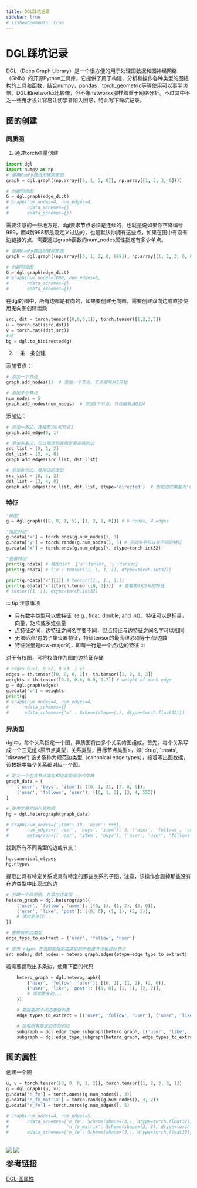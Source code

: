 ```yaml
---
title: DGL踩坑记录
sidebar: true
# isShowComments: true
---
```


# DGL踩坑记录

<ClientOnly>
<title-pv/>
</ClientOnly>

DGL（Deep Graph Library）是一个很方便的用于处理图数据和图神经网络（GNN）的开源Python工具库，它提供了用于构建、分析和操作各种类型的图结构的工具和函数，结合numpy，pandas，torch_geometric等等使用可以事半功倍。DGL和networkx比较像，但不像networkx那样着重于网络分析。不过其中不乏一些鬼才设计容易让初学者陷入困惑，特此写下踩坑记录。

## 图的创建
### 同质图

1. 通过torch张量创建

```python
import dgl
import numpy as np
# 使用NumPy数组创建同质图
graph = dgl.graph((np.array([0, 1, 2, 0]), np.array([1, 2, 3, 0])))

# 创建同质图
G = dgl.graph(edge_dict)
# Graph(num_nodes=4, num_edges=4,
#       ndata_schemes={}
#       edata_schemes={})

```

需要注意的一些地方是，dgl要求节点必须是连续的，也就是说如果你空降编号999，而4到998都是没定义过边的，也是默认你拥有这些点，如果在图中有没有边链接的点，需要通过graph函数的num_nodes属性指定有多少单点。

```python
# 使用NumPy数组创建同质图
graph = dgl.graph((np.array([0, 1, 2, 0, 999]), np.array([1, 2, 3, 0, 0])))

# 创建同质图
G = dgl.graph(edge_dict)
# Graph(num_nodes=1000, num_edges=5,
#       ndata_schemes={}
#       edata_schemes={})
```

在dgl的图中，所有边都是有向的，如果要创建无向图，需要创建双向边或直接使用无向图创建函数

```python
src, dst = torch.tensor([0,0,0,1]), torch.tensor([1,2,3,3])
u = torch.cat((src,dst))
v = torch.cat((dst,src))
#或
bg = dgl.to_bidirected(g)
```

2. 一条一条创建

添加节点：
```python
# 添加一个节点
graph.add_nodes(1)  # 添加一个节点，节点编号从0开始

# 添加多个节点
num_nodes = 5
graph.add_nodes(num_nodes)  # 添加5个节点，节点编号从0到4
```

添加边：
```python
# 添加一条边，连接节点0和节点1
graph.add_edge(0, 1)

# 添加多条边，可以使用列表指定要连接的边
src_list = [0, 1, 2]
dst_list = [3, 4, 0]
graph.add_edges(src_list, dst_list)

# 添加有向边，使用边的类型
src_list = [0, 1, 2]
dst_list = [3, 4, 0]
graph.add_edges(src_list, dst_list, etype='directed')  # 指定边的类型为'directed'
```
### 特征

```python
"建图"
g = dgl.graph(([0, 0, 1, 5], [1, 2, 2, 0])) # 6 nodes, 4 edges

"指定特征"
g.ndata['x'] = torch.ones(g.num_nodes(), 3)
g.ndata['y'] = torch.randn(g.num_nodes(), 5) # 不同名字可以有不同的特征
g.edata['x'] = torch.ones(g.num_edges(), dtype=torch.int32)

"查看特征"
print(g.ndata) # 输出dict  {'x':tensor, 'y':tensor}
print(g.edata) # {'x': tensor([1, 1, 1, 1], dtype=torch.int32)}

print(g.ndata['x'][1]) # tensor([1., 1., 1.])
print(g.edata['x'][torch.tensor([0, 3])])  # 查看第0和3号的特征
# tensor([1, 1], dtype=torch.int32)
```

::: tip 注意事项
* 只有数字类型可以做特征（e.g., float, double, and int），特征可以是标量，向量，矩阵或多维张量
* 点特征之间，边特征之间名字要不同，但点特征与边特征之间名字可以相同
* 无法给点/边的子集设置特征，特征tensor的最高维必须等于点/边数
* 特征张量是row-major的，即每一行是一个点/边的特征
:::

对于有权图，可将权值作为图的边特征存储
```python
# edges 0->1, 0->2, 0->3, 1->3
edges = th.tensor([0, 0, 0, 1]), th.tensor([1, 2, 3, 3])
weights = th.tensor([0.1, 0.6, 0.9, 0.7]) # weight of each edge
g = dgl.graph(edges)
g.edata['w'] = weights
print(g)
# Graph(num_nodes=4, num_edges=4,
#      ndata_schemes={}
#      edata_schemes={'w' : Scheme(shape=(,), dtype=torch.float32)})
```


### 异质图

dgl中，每个关系指定一个图，异质图将由多个关系的图组成，首先，每个关系写成一个三元组<原节点类型，关系类型，目标节点类型>，如('drug', 'treats', 'disease')
该关系称为规范边类型（canonical edge types），接着写出图数据，该数据中每个关系都对应一个图。
```python
# 定义一个包含节点类型和边类型信息的字典
graph_data = {
    ('user', 'buys', 'item'): ([0, 1, 2], [7, 8, 9]),
    ('user', 'follows', 'user'): ([0, 1, 2], [3, 4, 555])
}

# 使用字典初始化异构图
hg = dgl.heterograph(graph_data)

# Graph(num_nodes={'item': 10, 'user': 556},
#       num_edges={('user', 'buys', 'item'): 3, ('user', 'follows', 'user'): 3},
#       metagraph=[('user', 'item', 'buys'), ('user', 'user', 'follows')])

```
找到所有不同类型的边或节点：
```python
hg.canonical_etypes
hg.ntypes
```


提取出具有特定关系或具有特定的那些关系的子图，注意，该操作会删掉那些没有在边类型中出现过的边

```python
# 创建一个异质图，并添加边类型
hetero_graph = dgl.heterograph({
    ('user', 'follow', 'user'): [(0, 1), (1, 2), (2, 0)],
    ('user', 'like', 'post'): [(0, 0), (1, 1), (2, 2)],
    # 添加更多边...
})

# 要提取的边类型
edge_type_to_extract = ('user', 'follow', 'user')

# 使用 edges 方法提取指定边类型的所有源节点和目标节点
src_nodes, dst_nodes = hetero_graph.edges(etype=edge_type_to_extract)
```

若需要提取出多条边，使用下面的代码
```python
    hetero_graph = dgl.heterograph({
        ('user', 'follow', 'user'): [(0, 1), (1, 2), (2, 0)],
        ('user', 'like', 'post'): [(0, 0), (1, 1), (2, 2)],
        # 添加更多边...
    })

    # 要提取的不同边类型列表
    edge_types_to_extract = [('user', 'follow', 'user'), ('user', 'like', 'post')]

    # 提取所有指定边类型的边
    subgraph = dgl.edge_type_subgraph(hetero_graph, [('user', 'like', 'post')])
    subgraph = dgl.edge_type_subgraph(hetero_graph, edge_types_to_extract)
```


## 图的属性

创建一个图

```python
u, v = torch.tensor([0, 0, 0, 1, 2]), torch.tensor([1, 2, 3, 3, 1])
g = dgl.graph((u, v))
g.ndata['n_fe'] = torch.ones((g.num_nodes(), 3))
g.ndata['n_fe_matrix'] = torch.rand((g.num_nodes(), 3, 2))
g.edata['e_fe'] = torch.zeros(g.num_edges(), 5)

# Graph(num_nodes=4, num_edges=5,
#       ndata_schemes={'n_fe': Scheme(shape=(3,), dtype=torch.float32),
#                      'n_fe_matrix': Scheme(shape=(3, 2), dtype=torch.float32)}
#       edata_schemes={'e_fe': Scheme(shape=(5,), dtype=torch.float32)})

```

<img src="/img/dgl_1.png" style="margin-bottom: -20px;">

<img src="/img/dgl_2.png" style="margin-bottom: -20px;">

## 参考链接

[DGL-图属性](https://blog.csdn.net/Iam_Human/article/details/108398115)

<ClientOnly>
  <leave/>
</ClientOnly/>